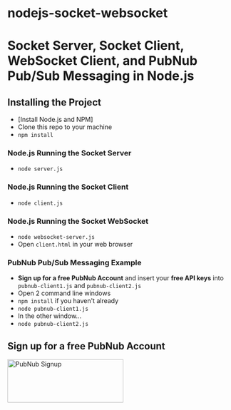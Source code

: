 # nodejs-socket-websocket
# Socket Server, Socket Client, WebSocket Client, and PubNub Pub/Sub Messaging in Node.js

## Installing the Project
 - [Install Node.js and NPM]
 - Clone this repo to your machine
 - `npm install`

### Node.js Running the Socket Server
 - `node server.js`

### Node.js Running the Socket Client
 - `node client.js`

### Node.js Running the Socket WebSocket
 - `node websocket-server.js`
 - Open `client.html` in your web browser

### PubNub Pub/Sub Messaging Example
 - **Sign up for a free PubNub Account** and insert your **free API keys** into `pubnub-client1.js` and `pubnub-client2.js`
 - Open 2 command line windows
 - `npm install` if you haven't already
 - `node pubnub-client1.js`
 - In the other window...
 - `node pubnub-client2.js`

## Sign up for a free PubNub Account
<a href="https://dashboard.pubnub.com/signup?devrel_gh=websocket-nodejs-demo">
    <img alt="PubNub Signup" src="https://i.imgur.com/og5DDjf.png" width=260 height=97/>
</a>
